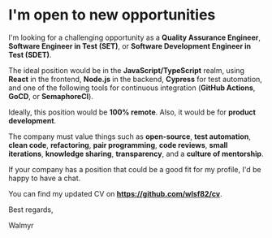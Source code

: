 # I'm open to new opportunities

I'm looking for a challenging opportunity as a **Quality Assurance Engineer**, **Software Engineer in Test (SET)**, or **Software Development Engineer in Test (SDET)**.

The ideal position would be in the **JavaScript/TypeScript** realm, using **React** in the frontend, **Node.js** in the backend, **Cypress** for test automation, and one of the following tools for continuous integration (**GitHub Actions**, **GoCD**, or **SemaphoreCI**).

Ideally, this position would be **100% remote**.
Also, it would be for **product development**.

The company must value things such as **open-source**, **test automation**, **clean code**, **refactoring**, **pair programming**, **code reviews**, **small iterations**, **knowledge sharing**, **transparency**, and a **culture of mentorship**.

If your company has a position that could be a good fit for my profile, I'd be happy to have a chat.

You can find my updated CV on **https://github.com/wlsf82/cv**.

Best regards,

Walmyr
